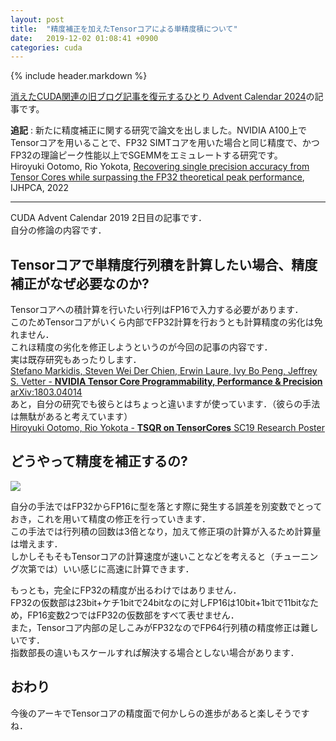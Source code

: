 ```yaml
---
layout: post
title:  "精度補正を加えたTensorコアによる単精度積について"
date:   2019-12-02 01:08:41 +0900
categories: cuda
---
```


{% include header.markdown %}

<a href="https://adventar.org/calendars/10896">消えたCUDA関連の旧ブログ記事を復元するひとり Advent Calendar 2024</a>の記事です。

<b>追記</b> : 新たに精度補正に関する研究で論文を出しました。NVIDIA A100上でTensorコアを用いることで、FP32 SIMTコアを用いた場合と同じ精度で、かつFP32の理論ピーク性能以上でSGEMMをエミュレートする研究です。<br> Hiroyuki Ootomo, Rio Yokota, <a href='https://arxiv.org/abs/2203.03341'>Recovering single precision accuracy from Tensor Cores while surpassing the FP32 theoretical peak performance</a>, IJHPCA, 2022
<hr>
CUDA Advent Calendar 2019 2日目の記事です．<br>
自分の修論の内容です．

<h2 id='a'>Tensorコアで単精度行列積を計算したい場合、精度補正がなぜ必要なのか?</h2>
<p>
Tensorコアへの積計算を行いたい行列はFP16で入力する必要があります．<br>
このためTensorコアがいくら内部でFP32計算を行おうとも計算精度の劣化は免れません．<br>
これほ精度の劣化を修正しようというのが今回の記事の内容です．<br>
実は既存研究もあったりします．<br>
<a href='https://arxiv.org/abs/1803.04014'>Stefano Markidis, Steven Wei Der Chien, Erwin Laure, Ivy Bo Peng, Jeffrey S. Vetter - <b>NVIDIA Tensor Core Programmability, Performance & Precision</b> arXiv:1803.04014</a><br>
あと，自分の研究でも彼らとはちょっと違いますが使っています．（彼らの手法は無駄があると考えています）<br>
<a href='https://static.momo86.net/f/1/sc19-tsqr-on-tc-poster'>Hiroyuki Ootomo, Rio Yokota - <b>TSQR on TensorCores</b> SC19 Research Poster</a>
</p>

<h2>どうやって精度を補正するの?</h2>
<img src="{{site.baseurl}}/assets/images/tcec.png">
<p>
自分の手法ではFP32からFP16に型を落とす際に発生する誤差を別変数でとっておき，これを用いて精度の修正を行っていきます．<br>
この手法では行列積の回数は3倍となり，加えて修正項の計算が入るため計算量は増えます．<br>
しかしそもそもTensorコアの計算速度が速いことなどを考えると（チューニング次第では）いい感じに高速に計算できます．
<p>
もっとも，完全にFP32の精度が出るわけではありません．<br>
FP32の仮数部は23bit+ケチ1bitで24bitなのに対しFP16は10bit+1bitで11bitなため，FP16変数2つではFP32の仮数部をすべて表せません．<br>
また，Tensorコア内部の足しこみがFP32なのでFP64行列積の精度修正は難しいです．<br>
指数部長の違いもスケールすれば解決する場合としない場合があります．
</p>

<h2 id='c'>おわり</h2>
<p>
今後のアーキでTensorコアの精度面で何かしらの進歩があると楽しそうですね．
</p>
